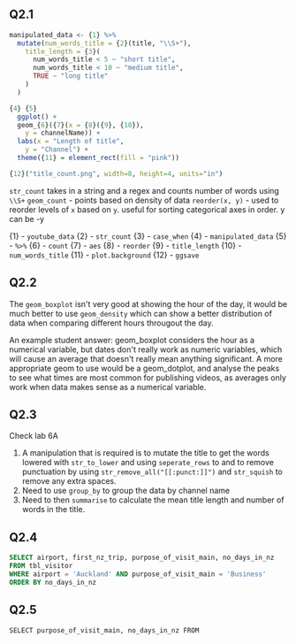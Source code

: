## Q2.1

```R
manipulated_data <- {1} %>%
  mutate(num_words_title = {2}(title, "\\S+"),
    title_length = {3}(
      num_words_title < 5 ~ "short title",
      num_words_title < 10 ~ "medium title",
      TRUE ~ "long title"
    )
  )

{4} {5}
  ggplot() +
  geom_{6}({7}(x = {8}({9}, {10}),
    y = channelName)) +
  labs(x = "Length of title",
    y = "Channel") +
  theme({11} = element_rect(fill = "pink"))

{12}("title_count.png", width=8, height=4, units="in")
```

`str_count` takes in a string and a regex and counts number of words using `\\S+`
`geom_count` - points based on density of data
`reorder(x, y)` - used to reorder levels of `x` based on `y`. useful for sorting categorical axes in order. y can be -y

{1} - `youtube_data`
{2} - `str_count`
{3} - `case_when`
{4} - `manipulated_data`
{5} - `%>%`
{6} - `count`
{7} - `aes`
{8} - `reorder`
{9} - `title_length`
{10} - `num_words_title`
{11} - `plot.background`
{12} - `ggsave`

## Q2.2

The `geom_boxplot` isn't very good at showing the hour of the day, it would be much better to use `geom_density` which can show a better distribution of data when comparing different hours througout the day.

An example student answer: geom_boxplot considers the hour as a numerical variable, but dates don't really work as numeric variables, which will cause an average that doesn't really mean anything significant. A more appropriate geom to use would be a geom_dotplot, and analyse the peaks to see what times are most common for publishing videos, as averages only work when data makes sense as a numerical variable.

## Q2.3

Check lab 6A

1. A manipulation that is required is to mutate the title to get the words lowered with `str_to_lower` and using `seperate_rows` to and to remove punctuation by using `str_remove_all("[[:punct:]]")` and `str_squish` to remove any extra spaces.
2. Need to use `group_by` to group the data by channel name
3. Need to then `summarise` to calculate the mean title length and number of words in the title.

## Q2.4

```sql
SELECT airport, first_nz_trip, purpose_of_visit_main, no_days_in_nz
FROM tbl_visitor
WHERE airport = 'Auckland' AND purpose_of_visit_main = 'Business'
ORDER BY no_days_in_nz
```

## Q2.5
```
SELECT purpose_of_visit_main, no_days_in_nz FROM
